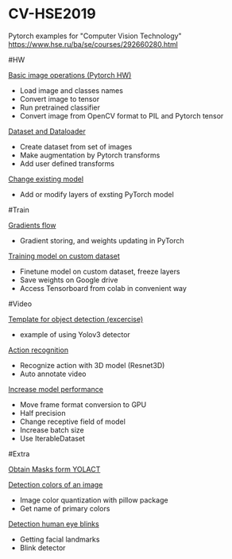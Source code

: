 # CV-HSE2019
Pytorch examples for "Computer Vision Technology"
https://www.hse.ru/ba/se/courses/292660280.html

#HW

[Basic image operations (Pytorch HW)](/helloworld/HelloWorld.ipynb)

- Load image and classes names
- Convert image to tensor
- Run pretrained classifier
- Convert image from OpenCV format to PIL and Pytorch tensor

[Dataset and Dataloader](helloworld/Dataset_and_Dataloader.ipynb)
- Create dataset from set of images
- Make augmentation by Pytorch transforms
- Add user defined transforms

[Change existing model](helloworld/Change_model_structure.ipynb)
- Add or modify layers of exsting PyTorch model 

#Train

[Gradients flow](train/Understanding_grads.ipynb)
- Gradient storing, and weights updating in PyTorch

[Training model on custom dataset](train/Train_with_Tensorboard.ipynb)
- Finetune model on custom dataset, freeze layers 
- Save weights on Google drive
- Access Tensorboard from colab in convenient way

#Video

[Template for object detection (excercise)](video/exercise.ipynb)
- example of using Yolov3 detector

[Action recognition](video/Action_recognition.ipynb)
- Recognize action with 3D model (Resnet3D)
- Auto annotate video 

[Increase model performance](video/Performance.ipynb)
- Move frame format conversion to GPU
- Half precision
- Change receptive field of model
- Increase batch size
- Use IterableDataset

#Extra

[Obtain Masks form YOLACT](extra/YOLACT_get_mask.ipynb)

[Detection colors of an image](extra/Base_colors_detection.ipynb)
- Image color quantization with pillow package
- Get name of primary colors

[Detection human eye blinks](extra/Eye_blink_detection.ipynb)
- Getting facial landmarks
- Blink detector
